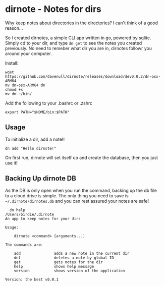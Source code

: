 # dirnote - Notes for dirs

  Why keep notes about directories in the directories? I can't think of a good reason...

  So I created dirnotes, a simple CLI app written in go, powered by sqlite. Simply cd to your dir, and type `dn get` to see the notes you created previously. No need to remeber what dir you are in, dirnotes followr you around your computer.

Install:
```
wget https://github.com/davenull/dirnote/releases/download/dev0.0.2/dn-osx-ARM64
mv dn-osx-ARM64 dn
chmod +x
mv dn ~/bin/
```
Add the following to your .bashrc or .zshrc

```
export PATH="$HOME/bin:$PATH"
```

## Usage
To initialize a dir, add a note!!
```
dn add "Hello dirnote!"
```
On first run, dirnote will set itself up and create the database, then you just use it!

## Backing Up dirnote DB

As the DB is only open when you run the command, backing up the db file to a cloud drive is simple.
The only thing you need to save is `~/.dirnote/dirnotes.db` and you can rest assured your notes are safe!


```
  dn help
/Users/birdie/.dirnote
An app to keep notes for your dirs

Usage:

    dirnote <command> [arguments...]

The commands are:

    add               adds a new note in the current dir
    del               deletes a note by global ID
    get               gets notes for the dir
    help              shows help message
    version           shows version of the application

Version: the best v0.0.1
```